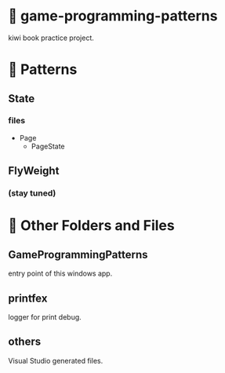 # :book: game-programming-patterns

kiwi book practice project.

# :scroll: Patterns

## State

### files

- Page
  - PageState
  
## FlyWeight

### (stay tuned)

# :file_folder: Other Folders and Files

## GameProgrammingPatterns

entry point of this windows app.

## printfex

logger for print debug.

## others

Visual Studio generated files.
